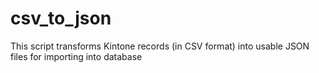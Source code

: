 # csv_to_json
This script transforms Kintone records (in CSV format) into usable JSON files for importing into database